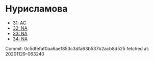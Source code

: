 # Нурисламова
- [31: AC](31.md)
- [32: NA](32.md)
- [33: NA](33.md)
- [34: NA](34.md)

Commit: 0c5dfefaf0aa6aef853c3dfa63b537b2acb8d525
 fetched at: 20201129-063240
